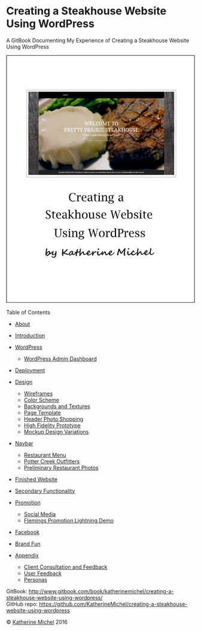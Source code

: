 # Creating a Steakhouse Website Using WordPress

A GitBook Documenting My Experience of Creating a Steakhouse Website Using WordPress

![](cover.jpg)

Table of Contents
* [About](README.md)
* [Introduction](introduction.md)
* [WordPress](wordpress/wordpress.md)
  * [WordPress Admin Dashboard](wordpress/wordpress-admin-dashboard.md)
* [Deployment](deployment.md)
* [Design](design/design.md)
  * [Wireframes](design/wireframes.md)
  * [Color Scheme](design/color-scheme.md)
  * [Backgrounds and Textures](design/backgrounds-and-textures.md)
  * [Page Template](design/page-template.md)
  * [Header Photo Shopping](design/header-photo-shopping.md)
  * [High Fidelity Prototype](design/high-fidelity-prototype.md)
  * [Mockup Design Variations](design/mockup-design-variations.md)
* [Navbar](design/navbar.md)
  * [Restaurant Menu](restaurant-menu/restaurant-menu.md)
  * [Potter Creek Outfitters](potter-creek-outfitters/potter-creek-outfitters.md)
  * [Preliminary Restaurant Photos](appendix/preliminary-restaurant-photos.md)
* [Finished Website](finished-website/finished-website.md)

* [Secondary Functionality](design/secondary-functionality.md)
* [Promotion](promotion/promotion.md)
  * [Social Media](promotion/social-media.md)
  * [Flemings Promotion Lightning Demo](promotion/flemings-promotion-lightning-demo.md)
* [Facebook](appendix/facebook.md)
* [Brand Fun](appendix/brand-fun.md)
* [Appendix](appendix/appendix.md)
  * [Client Consultation and Feedback](client-and-users/client-consultation-and-feedback.md)
  * [User Feedback](client-and-users/user-feedback.md)
  * [Personas](appendix/personas.md) 

GitBook: http://www.gitbook.com/book/katherinemichel/creating-a-steakhouse-website-using-wordpress/
<br> 
GitHub repo: https://github.com/KatherineMichel/creating-a-steakhouse-website-using-wordpress

© [Katherine Michel](http://katherinemichel.github.io) 2016


